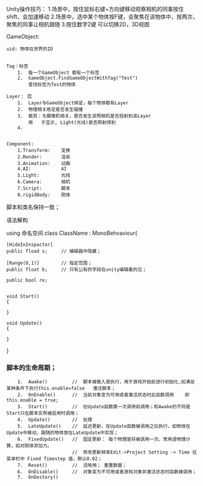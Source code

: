 
Unity操作技巧：
	1.场景中，按住鼠标右键+方向键移动观察相机的同事按住shift，会加速移动
	2.场景中，选中某个物体按F键，会聚焦在该物体中，按两次，聚焦的同事让相机跟随
	3.按住数字2键 可以切换2D，3D视图



GameObject: 
	
	uid: 物体在世界的ID


	Tag：标签
		1.	每一个GameObject 都有一个标签
		2.	GameObject.FindGameObjectWithTag("Test")   
			查找标签为Test的物体 

	Layer： 层
		1.	Layer与GameObject绑定，每个物体都有Layer
		2.	物理相关绝定是否发生碰撞
		3.	裁剪：与摄像机相关，是否发生该照相机是否投射到该Layer
			用	于显示, Light(光线)是否照射得到
		4.


	Component:
		1.Transform:	变换
		2.Render:		渲染
		3.Animation:	动画
		4.AI:			AI
		5.Light:		光线
		6.Camera:		相机
		7.Script:		脚本
		8.rigidBody: 	刚体



脚本和类名保持一致；

语法解构

using 命名空间
class ClassName : MonoBehvaviour{


	[HideInInspactor]
	public fload s;		// 编辑器中隐藏；

	[Range(0,1)]		// 指定范围；
	public float b;		// 只有公有的字段在unity编辑看的见；

	public bool re;


	void Start()
	{

	}

	void Update()
	{

	}
}

### 脚本的生命周期；
		1.	Awake()			//	脚本被载入是执行，用于游戏开始前进行初始化,如满足某种条件下执行this.enable=false   激活脚本；
		2.	OnEnable()  	//	当前对象变为可用或者激活状态时此函数调用	即this.enable = true; 
		3.	Start()			//	在Update函数第一次调用前调用；和Awake的不同是Start只在脚本实例被启用时调用；
		4.	Update()		//	处理
		5.	LateUpdate()	//	延迟更新，在Update函数被调用之后执行，如物体在Update中移动，跟随的物体放在LateUpdate中实现；
		6. 	FixedUpdate()	//	固定更新： 每个物理是将被调用一次，常用语物理计算，如对刚体添加力。 
							// 	修改更新频率Edit->Project Setting -> Time 在菜单栏中 Fixed Timestep 值，默认0.02；
	    7.	Reset()			//	没啥用； 重置数据；
		6.	OnDisable() 	// 	对象变为不可用或者游戏对象非激活状态时函数被调用；
		7.	OnDestory() 

















